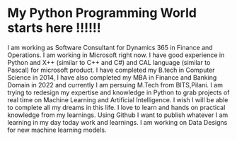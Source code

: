 # My Python Programming World starts here !!!!!!
I am working as Software Consultant for Dynamics 365 in Finance and Operations. I am working in Microsoft right now.
I have good experience in Python and X++ (similar to C++ and C#) and CAL language (similar to Pascal) for microsoft product.
I have completed my B.tech in Computer Science in 2014, I have also completed my MBA in Finance and Banking Domain in 2022 and currently I am persuing M.Tech from BITS,Pilani.
I am trying to redesign my expertise and knowledge in Python to grab projects of real time on Machine Learning and Artificial Intelligence.
I wish I will be able to complete all my dreams in this life.
I love to learn and hands on practical knowledge from my learnings.
Using Github I want to publish whatever I am learning in my day today work and learnings.
I am working on Data Designs for new machine learning models.
